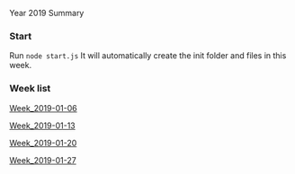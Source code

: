 Year 2019 Summary

### Start
Run ```node start.js``` It will automatically create the init folder and files in this week.

### Week list

[Week_2019-01-06](https://github.com/RogerZZZZZ/ARTS/blob/master/Year_2019/Week_2019-01-06)

[Week_2019-01-13](https://github.com/RogerZZZZZ/ARTS/blob/master/Year_2019/Week_2019-01-13)

[Week_2019-01-20](https://github.com/RogerZZZZZ/ARTS/blob/master/Year_2019/Week_2019-01-20)

[Week_2019-01-27](https://github.com/RogerZZZZZ/ARTS/blob/master/Year_2019/Week_2019-01-27)